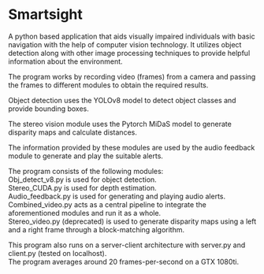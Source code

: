 # Smartsight
A python based application that aids visually impaired individuals with basic navigation with the help of computer vision technology. It utilizes object detection along with other image processing techniques to provide helpful information about the environment.  

The program works by recording video (frames) from a camera and passing the frames to different modules to obtain the required results.

Object detection uses the YOLOv8 model to detect object classes and provide bounding boxes.

The stereo vision module uses the Pytorch MiDaS model to generate disparity maps and calculate distances. 

The information provided by these modules are used by the audio feedback module to generate and play the suitable alerts.

The program consists of the following modules:  
Obj_detect_v8.py is used for object detection.  
Stereo_CUDA.py is used for depth estimation.  
Audio_feedback.py is used for generating and playing audio alerts.  
Combined_video.py acts as a central pipeline to integrate the aforementioned modules and run it as a whole.  
Stereo_video.py (deprecated) is used to generate disparity maps using a left and a right frame through a block-matching algorithm.

This program also runs on a server-client architecture with server.py and client.py (tested on localhost).  
The program averages around 20 frames-per-second on a GTX 1080ti.
